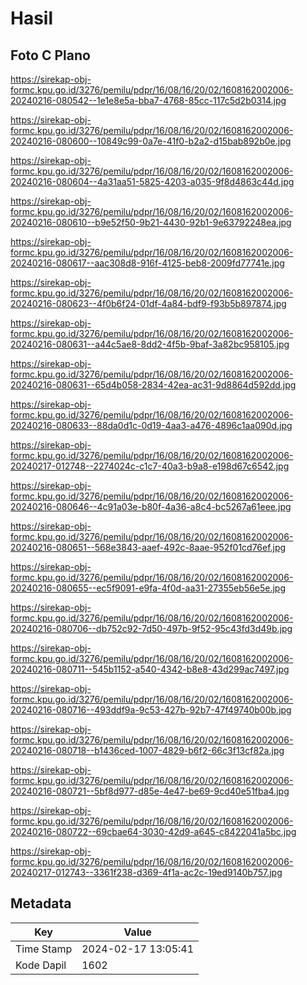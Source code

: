 # Hasil

## Foto C Plano

https://sirekap-obj-formc.kpu.go.id/3276/pemilu/pdpr/16/08/16/20/02/1608162002006-20240216-080542--1e1e8e5a-bba7-4768-85cc-117c5d2b0314.jpg

https://sirekap-obj-formc.kpu.go.id/3276/pemilu/pdpr/16/08/16/20/02/1608162002006-20240216-080600--10849c99-0a7e-41f0-b2a2-d15bab892b0e.jpg

https://sirekap-obj-formc.kpu.go.id/3276/pemilu/pdpr/16/08/16/20/02/1608162002006-20240216-080604--4a31aa51-5825-4203-a035-9f8d4863c44d.jpg

https://sirekap-obj-formc.kpu.go.id/3276/pemilu/pdpr/16/08/16/20/02/1608162002006-20240216-080610--b9e52f50-9b21-4430-92b1-9e63792248ea.jpg

https://sirekap-obj-formc.kpu.go.id/3276/pemilu/pdpr/16/08/16/20/02/1608162002006-20240216-080617--aac308d8-916f-4125-beb8-2009fd77741e.jpg

https://sirekap-obj-formc.kpu.go.id/3276/pemilu/pdpr/16/08/16/20/02/1608162002006-20240216-080623--4f0b6f24-01df-4a84-bdf9-f93b5b897874.jpg

https://sirekap-obj-formc.kpu.go.id/3276/pemilu/pdpr/16/08/16/20/02/1608162002006-20240216-080631--a44c5ae8-8dd2-4f5b-9baf-3a82bc958105.jpg

https://sirekap-obj-formc.kpu.go.id/3276/pemilu/pdpr/16/08/16/20/02/1608162002006-20240216-080631--65d4b058-2834-42ea-ac31-9d8864d592dd.jpg

https://sirekap-obj-formc.kpu.go.id/3276/pemilu/pdpr/16/08/16/20/02/1608162002006-20240216-080633--88da0d1c-0d19-4aa3-a476-4896c1aa090d.jpg

https://sirekap-obj-formc.kpu.go.id/3276/pemilu/pdpr/16/08/16/20/02/1608162002006-20240217-012748--2274024c-c1c7-40a3-b9a8-e198d67c6542.jpg

https://sirekap-obj-formc.kpu.go.id/3276/pemilu/pdpr/16/08/16/20/02/1608162002006-20240216-080646--4c91a03e-b80f-4a36-a8c4-bc5267a61eee.jpg

https://sirekap-obj-formc.kpu.go.id/3276/pemilu/pdpr/16/08/16/20/02/1608162002006-20240216-080651--568e3843-aaef-492c-8aae-952f01cd76ef.jpg

https://sirekap-obj-formc.kpu.go.id/3276/pemilu/pdpr/16/08/16/20/02/1608162002006-20240216-080655--ec5f9091-e9fa-4f0d-aa31-27355eb56e5e.jpg

https://sirekap-obj-formc.kpu.go.id/3276/pemilu/pdpr/16/08/16/20/02/1608162002006-20240216-080706--db752c92-7d50-497b-9f52-95c43fd3d49b.jpg

https://sirekap-obj-formc.kpu.go.id/3276/pemilu/pdpr/16/08/16/20/02/1608162002006-20240216-080711--545b1152-a540-4342-b8e8-43d299ac7497.jpg

https://sirekap-obj-formc.kpu.go.id/3276/pemilu/pdpr/16/08/16/20/02/1608162002006-20240216-080716--493ddf9a-9c53-427b-92b7-47f49740b00b.jpg

https://sirekap-obj-formc.kpu.go.id/3276/pemilu/pdpr/16/08/16/20/02/1608162002006-20240216-080718--b1436ced-1007-4829-b6f2-66c3f13cf82a.jpg

https://sirekap-obj-formc.kpu.go.id/3276/pemilu/pdpr/16/08/16/20/02/1608162002006-20240216-080721--5bf8d977-d85e-4e47-be69-9cd40e51fba4.jpg

https://sirekap-obj-formc.kpu.go.id/3276/pemilu/pdpr/16/08/16/20/02/1608162002006-20240216-080722--69cbae64-3030-42d9-a645-c8422041a5bc.jpg

https://sirekap-obj-formc.kpu.go.id/3276/pemilu/pdpr/16/08/16/20/02/1608162002006-20240217-012743--3361f238-d369-4f1a-ac2c-19ed9140b757.jpg


## Metadata

| Key        | Value               |
| ---------- | ------------------- |
| Time Stamp | 2024-02-17 13:05:41 |
| Kode Dapil | 1602                |



